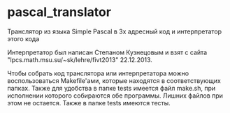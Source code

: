 pascal_translator
=================

Транслятор из языка Simple Pascal в 3х адресный код и интерпретатор этого кода

Интерпретатор был написан Степаном Кузнецовым и взят с сайта "lpcs.math.msu.su/~sk/lehre/fivt2013" 22.12.2013.

Чтобы собрать код транслятора или интерпретатора можно воспользоваться Makefile'ами, которые находятся в соответствующих папках. Также для удобства в папке tests имеется файл make.sh, при исполнении которого собираются обе программы. Лишних файлов при этом не остается. Также в папке tests имеются тесты.
